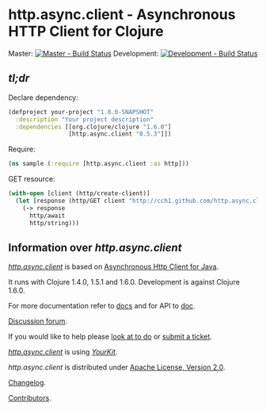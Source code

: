 http.async.client - Asynchronous HTTP Client for Clojure
========================================================

Master: [![Master - Build Status](https://secure.travis-ci.org/cch1/http.async.client.png?branch=master)](http://travis-ci.org/cch1/http.async.client)
Development: [![Development - Build Status](https://secure.travis-ci.org/cch1/http.async.client.png?branch=development)](http://travis-ci.org/cch1/http.async.client)

## *tl;dr*
Declare dependency:

``` clojure
(defproject your-project "1.0.0-SNAPSHOT"
  :description "Your project description"
  :dependencies [[org.clojure/clojure "1.6.0"]
                 [http.async.client "0.5.3"]])
```

Require:

``` clojure
(ns sample (:require [http.async.client :as http]))
```

GET resource:

``` clojure
(with-open [client (http/create-client)]
  (let [response (http/GET client "http://cch1.github.com/http.async.client/")]
    (-> response
      http/await
      http/string)))
```

## Information over *http.async.client*

[*http.async.client*](http://github.com/cch1/http.async.client) is
based on [Asynchronous Http Client for Java](http://github.com/AsyncHttpClient/async-http-client).

It runs with Clojure 1.4.0, 1.5.1 and 1.6.0. Development is against Clojure 1.6.0.

For more documentation refer to
 [docs](http://cch1.github.com/http.async.client/docs.html) and for
 API to [doc](http://cch1.github.com/http.async.client/doc/).

[Discussion forum](http://groups.google.com/group/httpasyncclient).

If you would like to help please
[look at to do](http://cch1.github.com/http.async.client/todo.html)
or
[submit a ticket](http://github.com/cch1/http.async.client/issues).

[*http.async.client*](http://github.com/cch1/http.async.client) is
using [*YourKit*](http://www.yourkit.com/).

*http.async.client* is distributed under [Apache License, Version 2.0](http://www.apache.org/licenses/LICENSE-2.0.html).

[Changelog](http://cch1.github.com/http.async.client/changelog.html).

[Contributors](https://github.com/cch1/http.async.client/graphs/contributors).
